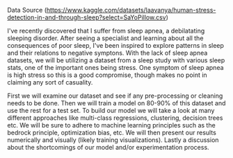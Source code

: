 Data Source (https://www.kaggle.com/datasets/laavanya/human-stress-detection-in-and-through-sleep?select=SaYoPillow.csv)

I've recently discovered that I suffer from sleep apnea, a debilatating sleeping disorder. After seeing a specialist and learning about all the consequences of poor sleep, I've been inspired to explore patterns in sleep and their relations to negative symptons. With the lack of sleep apnea datasets, we will be utilizing a dataset from a sleep study with various sleep stats, one of the important ones being stress. One symptom of sleep apnea is high stress so this is a good compromise, though makes no point in claiming any sort of casuality. 

First we will examine our dataset and see if any pre-processing or cleaning needs to be done. Then we will train a model on 80-90% of this dataset and use the rest for a test set. To build our model we will take a look at many different approaches like multi-class regressions, clustering, decision trees etc. We will be sure to adhere to machine learning principles such as the bedrock principle, optimization bias, etc. We will then present our results numerically and visually (likely training visualizations). Lastly a discussion about the shortcomings of our model and/or experimentation process.
